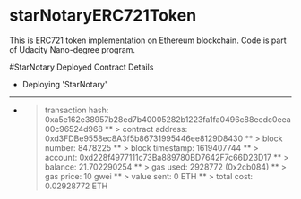 # starNotaryERC721Token
This is ERC721 token implementation on Ethereum blockchain. Code is part of Udacity Nano-degree program.


#StarNotary Deployed Contract Details

  * Deploying 'StarNotary'
   ----------------------
   * > transaction hash:    0xa5e162e38957b28ed7b40005282b1223fa1fa0496c88eedc0eea00c96524d968
   ** > contract address:    0xd3FDBe9558ec8A3f5b86731995446ee8129D8430
   ** > block number:        8478225
   ** > block timestamp:     1619407744
   ** > account:             0xd228f4977111c73Ba889780BD7642F7c66D23D17
   ** > balance:             21.702290254
   ** > gas used:            2928772 (0x2cb084)
   ** > gas price:           10 gwei
   ** > value sent:          0 ETH
   ** > total cost:          0.02928772 ETH
